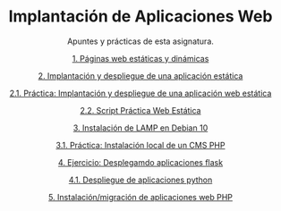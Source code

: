 <div align="center">

# Implantación de Aplicaciones Web

Apuntes y prácticas de esta asignatura.

[1. Páginas web estáticas y dinámicas](./Paginasestaticasdinamicas.md)

[2. Implantación y despliegue de una aplicación estática](./Implantaciondespliegueestatica.md)

[2.1. Práctica: Implantación y despliegue de una aplicación web estática](./Prácticaimplantaciondespliegue.md)

[2.2. Script Práctica Web Estática](./ScriptIntcont.sh)

[3. Instalación de LAMP en Debian 10](./LAMP.md)

[3.1. Práctica: Instalación local de un CMS PHP](./CMSPHP.md)

[4. Ejercicio: Desplegamdo aplicaciones flask](./EjercicioFlask.md)

[4.1. Despliegue de aplicaciones python](./DesplieguePython.md)

[5. Instalación/migración de aplicaciones web PHP](./migracionPHP.md)

</div>
